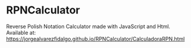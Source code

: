 # RPNCalculator
Reverse Polish Notation Calculator made with JavaScript and Html.
Available at: https://jorgealvarezfidalgo.github.io/RPNCalculator/CalculadoraRPN.html
